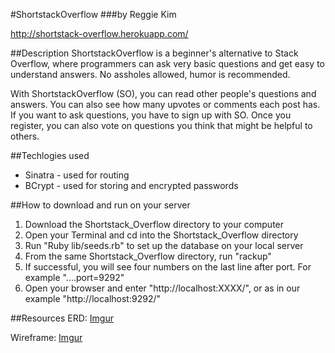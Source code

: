 #ShortstackOverflow
###by Reggie Kim

http://shortstack-overflow.herokuapp.com/

##Description
ShortstackOverflow is a beginner's alternative to Stack Overflow, where programmers can ask very basic questions and get easy to understand answers.  No assholes allowed, humor is recommended.

With ShortstackOverflow (SO), you can read other people's questions and answers.  You can also see how many upvotes or comments each post has.  If you want to ask questions, you have to sign up with SO.  Once you register, you can also vote on questions you think that might be helpful to others.

##Techlogies used
* Sinatra - used for routing
* BCrypt - used for storing and encrypted passwords

##How to download and run on your server
1. Download the Shortstack_Overflow directory to your computer
1. Open your Terminal and cd into the Shortstack_Overflow directory
1. Run "Ruby lib/seeds.rb" to set up the database on your local server
1. From the same Shortstack_Overflow directory, run "rackup"
1. If successful, you will see four numbers on the last line after port. For example "....port=9292"
1. Open your browser and enter "http://localhost:XXXX/", or as in our example "http://localhost:9292/"

##Resources
ERD:
[Imgur](http://i.imgur.com/skLeqf2.jpg)

Wireframe:
[Imgur](http://i.imgur.com/0IFGZ4w.jpg)
